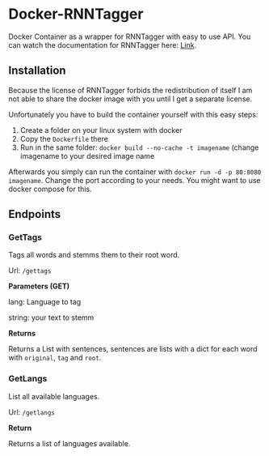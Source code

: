 # Docker-RNNTagger
Docker Container as a wrapper for RNNTagger with easy to use API. You can watch the documentation for RNNTagger here: [Link](https://www.cis.uni-muenchen.de/~schmid/tools/RNNTagger/).

## Installation

Because the license of RNNTagger forbids the redistribution of itself I am not able to share the docker image with you until I get a separate license. 

Unfortunately you have to build the container yourself with this easy steps:

1. Create a folder on your linux system with docker
2. Copy the `Dockerfile` there
3. Run in the same folder: `docker build --no-cache -t imagename` (change imagename to your desired image name

Afterwards you simply can run the container with `docker run -d -p 80:8080 imagename`. Change the port according to your needs. You might want to use docker compose for this.

## Endpoints

### GetTags

Tags all words and stemms them to their root word.

Url: `/gettags`

**Parameters (GET)**

lang: Language to tag

string: your text to stemm

**Returns**

Returns a List with sentences, sentences are lists with a dict for each word with `original`, `tag` and `root`.

### GetLangs

List all available languages.

Url: `/getlangs`

**Return**

Returns a list of languages available.
